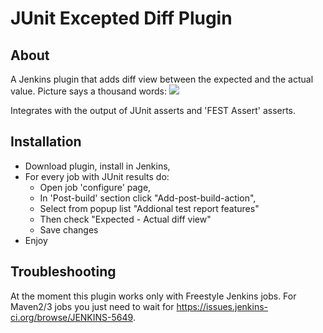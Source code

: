 
JUnit Excepted Diff Plugin
==========

About
-----
A Jenkins plugin that adds diff view between the expected and the actual value.
Picture says a thousand words:
![][Screenshot]

Integrates with the output of JUnit asserts and 'FEST Assert' asserts.

Installation
-----
* Download plugin, install in Jenkins,
* For every job with JUnit results do:
  * Open job 'configure' page,
  * In 'Post-build' section click "Add-post-build-action",
  * Select from popup list "Addional test report features"
  * Then check "Expected - Actual diff view"
  * Save changes
* Enjoy


Troubleshooting
-----
At the moment this plugin works only with Freestyle Jenkins jobs.
For Maven2/3 jobs you just need to wait for https://issues.jenkins-ci.org/browse/JENKINS-5649.

[Screenshot]: https://sites.google.com/site/usultis/expected-actual.png
